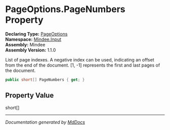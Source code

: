 ﻿<!--  
  <auto-generated>   
    The contents of this file were generated by a tool.  
    Changes to this file may be list if the file is regenerated  
  </auto-generated>   
-->

# PageOptions.PageNumbers Property

**Declaring Type:** [PageOptions](../index.md)  
**Namespace:** [Mindee.Input](../../index.md)  
**Assembly:** Mindee  
**Assembly Version:** 1.1.0

List of page indexes. A negative index can be used, indicating an offset from the end of the document. \[1, \-1\] represents the first and last pages of the document.

```csharp
public short[] PageNumbers { get; }
```

## Property Value

short\[\]

___

*Documentation generated by [MdDocs](https://github.com/ap0llo/mddocs)*
